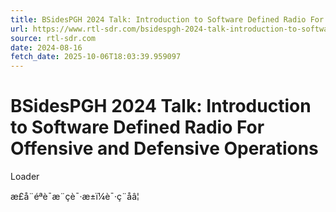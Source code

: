 ```yaml
---
title: BSidesPGH 2024 Talk: Introduction to Software Defined Radio For Offensive and Defensive Operations
url: https://www.rtl-sdr.com/bsidespgh-2024-talk-introduction-to-software-defined-radio-for-offensive-and-defensive-operations/
source: rtl-sdr.com
date: 2024-08-16
fetch_date: 2025-10-06T18:03:39.959097
---
```


# BSidesPGH 2024 Talk: Introduction to Software Defined Radio For Offensive and Defensive Operations

Loader

æ­£å¨éªè¯æ¨çè¯·æ±ï¼è¯·ç¨åâ¦